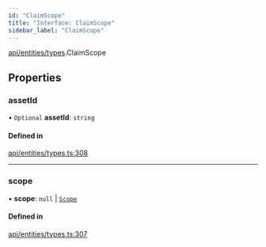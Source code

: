 ```yaml
---
id: "ClaimScope"
title: "Interface: ClaimScope"
sidebar_label: "ClaimScope"
---
```


[api/entities/types](../../../../../modules/API/Entities/Types/Types.md).ClaimScope

## Properties

### assetId

• `Optional` **assetId**: `string`

#### Defined in

[api/entities/types.ts:308](https://github.com/PolymeshAssociation/polymesh-sdk/blob/8a9e72221/src/api/entities/types.ts#L308)

___

### scope

• **scope**: ``null`` \| [`Scope`](../Scope/Scope.md)

#### Defined in

[api/entities/types.ts:307](https://github.com/PolymeshAssociation/polymesh-sdk/blob/8a9e72221/src/api/entities/types.ts#L307)
